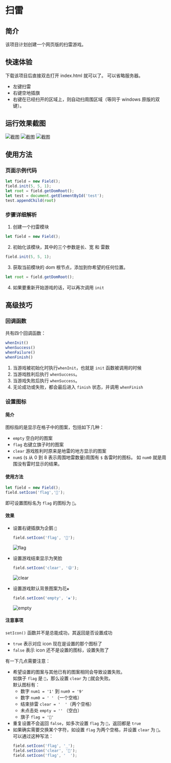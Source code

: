 # 扫雷
## 简介
该项目计划创建一个网页版的扫雷游戏。

## 快速体验
下载该项目后直接双击打开 index.html 就可以了。
可以省略服务器。
- 左键扫雷
- 右键空地插旗
- 右键在已经扫开的区域上，则自动扫周围区域（等同于 windows 原版的双键）。

## 运行效果截图
![截图](./img/1.png)
![截图](./img/2.png)
![截图](./img/3.png)

## 使用方法
### 页面示例代码
```js
let field = new Field();
field.init(5, 5, 1);
let root = field.getDomRoot();
let test = document.getElementById('test');
test.appendChild(root)
```

### 步骤详细解析
1. 创建一个扫雷模块
```js
let field = new Field();
```
2. 初始化该模块，其中的三个参数是长、宽 和 雷数
```js
field.init(5, 5, 1);
```
3. 获取当前模块的 dom 根节点，添加到你希望的任何位置。
```js
let root = field.getDomRoot();
```
4. 如果要重新开始游戏的话，可以再次调用 `init`

## 高级技巧
### 回调函数
共有四个回调函数：
```js
whenInit()
whenSuccess()
whenFailure()
whenFinish()
```
1. 当游戏被初始化时执行`whenInit`，也就是 `init` 函数被调用的时候
2. 当游戏胜利后执行 `whenSuccess`。
3. 当游戏失败后执行 `whenSuccess`。
4. 无论成功或失败，都会最后进入 `finish` 状态，并调用 `whenFinish`

### 设置图标
#### 简介
图标指的是显示在格子中的图案，包括如下几种：
- `empty`  空白时的图案
- `flag`   右键立旗子时的图案
- `clear`  游戏胜利时原来是地雷的地方显示的图案
- `num$`   (`$` 从 0 到 8 表示周围地雷数量)周围有 `$` 各雷时的图标。
    如 `num0` 就是周围没有雷时显示的结果。

#### 使用方法
```js
let field = new Field();
field.setIcon('flag','🐧');
```
即可设置图标名为 `flag` 的图标为 `🐧`。


#### 效果
- 设置右键插旗为企鹅 `🐧`
  ```js
  field.setIcon('flag', '🐧');
  ```
  ![flag](./img/FlagIcon.png)

- 设置游戏结束显示为笑脸
  ```js
  field.setIcon('clear', '😜');
  ```
  ![clear](./img/ClearIcon.png)

- 设置游戏默认背景图案为花`❀`
  ```js
  field.setIcon('empty', '❀');
  ```
  ![empty](./img/flower.png)

#### 注意事项
`setIcon()` 函数并不是总能成功，其返回是否设置成功
- `true` 表示对应 icon 现在是设置的那个图标了
- `false` 表示 icon 还不是设置的图标，设置失败了

有一下几点需要注意：
- 希望设置的图案与其他已有的图案相同会导致设置失败。  
  如旗子 `flag` 是 `🚩`，那么设置 `clear` 为 `🚩`就会失败。  
  默认图标有：
  - 数字 `num1 = '1'` 到 `num9 = '9'`
  - 数字 `num0 = ' '` （一个空格）
  - 结束排雷 `clear = '  '`（两个空格）
  - 未点击处 `empty = ''` （空白）
  - 旗子 `flag = '🚩'`
- 重复设置不会返回 `false`，如多次设置 `flag` 为 `🚩`，返回都是 `true`
- 如果确实需要交换某个字符，如设置 `flag` 为两个空格，并设置 `clear` 为 `🚩`。
  可以通过这种写法：
  ```js
  field.setIcon('flag', '_');
  field.setIcon('clear', '🚩');
  field.setIcon('flag', '  ');
  ```